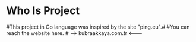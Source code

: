 # Who Is Project #
#This project in Go language was inspired by the site "ping.eu".#
#You can reach the website here. #
 --> kubraakkaya.com.tr <---
